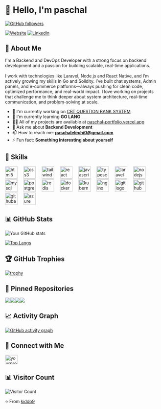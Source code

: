 # 👋 Hello, I'm paschal

[![GitHub followers](https://img.shields.io/github/followers/kiddo9?style=social)](https://github.com/kiddo9)

[![Website](https://img.shields.io/badge/Website-protfolio.com-blue)](https://paschal-portfolio.vercel.app/)
[![LinkedIn](https://img.shields.io/badge/LinkedIn-Elechi_paschal-blue)](https://www.linkedin.com/in/elechi-paschal-18ab85312/)

## 💫 About Me

I'm a Backend and DevOps Developer with a strong focus on backend development and a passion for building scalable, real-time applications. <br><br>I work with technologies like Laravel, Node.js and React Native, and I’m actively growing my skills in Go and Solidity. I’ve built chat systems, Admin panels, and e-commerce platforms—always pushing for clean code, optimized performance, and real-world impact. I love working on projects that challenge me to think deeper about system architecture, real-time communication, and problem-solving at scale.

- 🔭 I'm currently working on [CBT QUESTION BANK SYSTEM](https://github.com/kiddo9/nct_question_Back)
- 🌱 I'm currently learning **GO LANG**
- 👨‍💻 All of my projects are available at [paschal-portfolio.vercel.app](https://paschal-portfolio.vercel.app/)
- 💬 Ask me about **Backend Development**
- 📫 How to reach me: **paschalelechi0@gmail.com**
- ⚡ Fun fact: **Something interesting about yourself**

## 🚀 Skills

<div align="left">
  <img src="https://cdn.jsdelivr.net/gh/devicons/devicon/icons/html5/html5-original.svg" height="40" alt="html5 logo"  />
  <img width="12" />
  <img src="https://cdn.jsdelivr.net/gh/devicons/devicon/icons/css3/css3-original.svg" height="40" alt="css3 logo"  />
  <img width="12" />
  <img src="https://cdn.jsdelivr.net/gh/devicons/devicon/icons/tailwindcss/tailwindcss-original-wordmark.svg" height="40" alt="tailwindcss logo"  />
  <img width="12" />
  <img src="https://cdn.jsdelivr.net/gh/devicons/devicon/icons/react/react-original.svg" height="40" alt="react logo"  />
  <img width="12" />
  <img src="https://cdn.jsdelivr.net/gh/devicons/devicon/icons/javascript/javascript-original.svg" height="40" alt="javascript logo"  />
  <img width="12" />
  <img src="https://cdn.jsdelivr.net/gh/devicons/devicon/icons/typescript/typescript-original.svg" height="40" alt="typescript logo"  />
  <img width="12" />
  <img src="https://cdn.jsdelivr.net/gh/devicons/devicon/icons/laravel/laravel-original.svg" height="40" alt="laravel logo"  />
  <img width="12" />
  <img src="https://cdn.jsdelivr.net/gh/devicons/devicon/icons/nodejs/nodejs-original.svg" height="40" alt="nodejs logo"  />
  <img width="12" />
  <img src="https://cdn.jsdelivr.net/gh/devicons/devicon/icons/mysql/mysql-original.svg" height="40" alt="mysql logo"  />
  <img width="12" />
  <img src="https://cdn.jsdelivr.net/gh/devicons/devicon/icons/postgresql/postgresql-original.svg" height="40" alt="postgresql logo"  />
  <img width="12" />
  <img src="https://skillicons.dev/icons?i=redis" height="40" alt="redis logo"  />
  <img width="12" />
  <img src="https://skillicons.dev/icons?i=docker" height="40" alt="docker logo"  />
  <img width="12" />
  <img src="https://skillicons.dev/icons?i=kubernetes" height="40" alt="kubernetes logo"  />
  <img width="12" />
  <img src="https://cdn.simpleicons.org/nginx/009639" height="40" alt="nginx logo"  />
  <img width="12" />
  <img src="https://skillicons.dev/icons?i=git" height="40" alt="git logo"  />
  <img width="12" />
  <img src="https://skillicons.dev/icons?i=github" height="40" alt="github logo"  />
  <img width="12" />
  <img src="https://skillicons.dev/icons?i=githubactions,php" height="40" alt="githubactions logo"  />
  <img width="12" />
  <img src="https://cdn.jsdelivr.net/gh/devicons/devicon/icons/azure/azure-original.svg" height="40" alt="azure logo"  />
</div>

## 📊 GitHub Stats

![Your GitHub stats](https://github-readme-stats.vercel.app/api?username=kiddo9&show_icons=true&theme=radical)

[![Top Langs](https://github-readme-stats.vercel.app/api/top-langs/?username=kiddo9&layout=compact&theme=radical)](https://github.com/kiddo9)

## 🏆 GitHub Trophies

[![trophy](https://github-profile-trophy.vercel.app/?username=kiddo9&theme=onedark)](https://github.com/kiddo9)

## 📌 Pinned Repositories

<div style="display:flex; flex-wrap:wrap; flex-grow:1; gap-3">
<a href="https://github.com/kiddo9/repo1">
  <img align="center" src="https://github-readme-stats.vercel.app/api/pin/?username=kiddo9&repo=chatWebApp&theme=radical" />
</a>
<a href="https://github.com/kiddo9/repo2">
  <img align="center" src="https://github-readme-stats.vercel.app/api/pin/?username=kiddo9&repo=mobileApp&theme=radical" />
</a>
<a href="https://github.com/kiddo9/repo2">
  <img align="center" src="https://github-readme-stats.vercel.app/api/pin/?username=kiddo9&repo=HNG-PROJECT-1-GO-backend&theme=radical" />
</a>
<a href="https://github.com/kiddo9/repo2">
  <img align="center" src="https://github-readme-stats.vercel.app/api/pin/?username=kiddo9&repo=ade-node-backend&theme=radical" />
</a>
</div>

## 📈 Activity Graph

[![GitHub activity graph](https://github-readme-activity-graph.vercel.app/graph?username=kiddo9&theme=react-dark)](https://github.com/kiddo9)

## 🤝 Connect with Me

<p align="left">

<a href="https://www.linkedin.com/in/elechi-paschal-18ab85312/" target="blank"><img align="center" src="https://raw.githubusercontent.com/rahuldkjain/github-profile-readme-generator/master/src/images/icons/Social/linked-in-alt.svg" alt="yourprofile" height="30" width="40" /></a>

</p>

## 📊 Visitor Count

![Visitor Count](https://profile-counter.glitch.me/kiddo9/count.svg)

⭐️ From [kiddo9](https://github.com/kiddo9)
